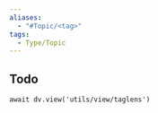 ```yaml
---
aliases:
  - "#Topic/<tag>"
tags: 
  - Type/Topic
---
```


## Todo

```dataviewjs
await dv.view('utils/view/taglens')
```